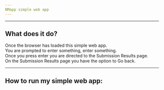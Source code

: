 ```yaml
---
NMapp simple web app
---
```



---
What does it do?
---

Once the browser has loaded this simple web app. <br>
You are prompted to enter something, enter something. <br>
Once you press enter you are directed to the Submission Results page. <br>
On the Submission Results page you have the option to Go back.  

---
How to run my simple web app:
---

